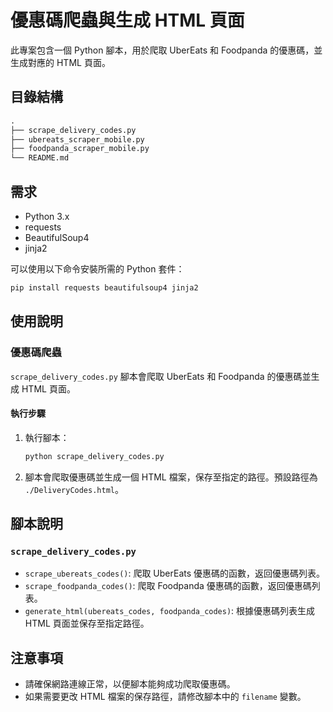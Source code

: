 # 優惠碼爬蟲與生成 HTML 頁面

此專案包含一個 Python 腳本，用於爬取 UberEats 和 Foodpanda 的優惠碼，並生成對應的 HTML 頁面。

## 目錄結構
```markdown
.
├── scrape_delivery_codes.py
├── ubereats_scraper_mobile.py
├── foodpanda_scraper_mobile.py
└── README.md
```
## 需求

- Python 3.x
- requests
- BeautifulSoup4
- jinja2

可以使用以下命令安裝所需的 Python 套件：

```bash
pip install requests beautifulsoup4 jinja2
```

## 使用說明

### 優惠碼爬蟲

`scrape_delivery_codes.py` 腳本會爬取 UberEats 和 Foodpanda 的優惠碼並生成 HTML 頁面。

#### 執行步驟

1. 執行腳本：

    ```bash
    python scrape_delivery_codes.py
    ```

2. 腳本會爬取優惠碼並生成一個 HTML 檔案，保存至指定的路徑。預設路徑為 `./DeliveryCodes.html`。

## 腳本說明

### `scrape_delivery_codes.py`

- `scrape_ubereats_codes()`: 爬取 UberEats 優惠碼的函數，返回優惠碼列表。
- `scrape_foodpanda_codes()`: 爬取 Foodpanda 優惠碼的函數，返回優惠碼列表。
- `generate_html(ubereats_codes, foodpanda_codes)`: 根據優惠碼列表生成 HTML 頁面並保存至指定路徑。

## 注意事項

- 請確保網路連線正常，以便腳本能夠成功爬取優惠碼。
- 如果需要更改 HTML 檔案的保存路徑，請修改腳本中的 `filename` 變數。
